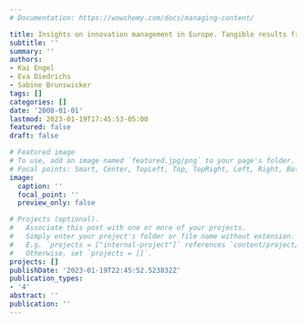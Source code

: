 ```yaml
---
# Documentation: https://wowchemy.com/docs/managing-content/

title: Insights on innovation management in Europe. Tangible results from ImPRovE
subtitle: ''
summary: ''
authors:
- Kai Engel
- Eva Diedrichs
- Sabine Brunswicker
tags: []
categories: []
date: '2008-01-01'
lastmod: 2023-01-19T17:45:53-05:00
featured: false
draft: false

# Featured image
# To use, add an image named `featured.jpg/png` to your page's folder.
# Focal points: Smart, Center, TopLeft, Top, TopRight, Left, Right, BottomLeft, Bottom, BottomRight.
image:
  caption: ''
  focal_point: ''
  preview_only: false

# Projects (optional).
#   Associate this post with one or more of your projects.
#   Simply enter your project's folder or file name without extension.
#   E.g. `projects = ["internal-project"]` references `content/project/deep-learning/index.md`.
#   Otherwise, set `projects = []`.
projects: []
publishDate: '2023-01-19T22:45:52.523832Z'
publication_types:
- '4'
abstract: ''
publication: ''
---
```

